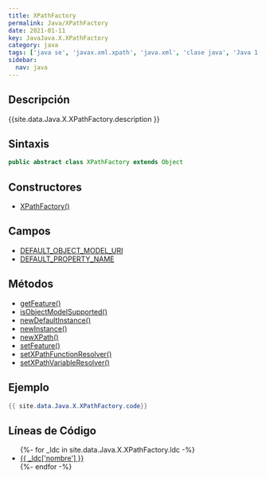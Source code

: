 ```yaml
---
title: XPathFactory
permalink: Java/XPathFactory
date: 2021-01-11
key: JavaJava.X.XPathFactory
category: java
tags: ['java se', 'javax.xml.xpath', 'java.xml', 'clase java', 'Java 1.5']
sidebar: 
  nav: java
---
```


## Descripción
{{site.data.Java.X.XPathFactory.description }}

## Sintaxis
~~~java
public abstract class XPathFactory extends Object
~~~

## Constructores
* [XPathFactory()](/Java/XPathFactory/XPathFactory/)

## Campos
* [DEFAULT_OBJECT_MODEL_URI](/Java/XPathFactory/DEFAULT_OBJECT_MODEL_URI)
* [DEFAULT_PROPERTY_NAME](/Java/XPathFactory/DEFAULT_PROPERTY_NAME)

## Métodos
* [getFeature()](/Java/XPathFactory/getFeature)
* [isObjectModelSupported()](/Java/XPathFactory/isObjectModelSupported)
* [newDefaultInstance()](/Java/XPathFactory/newDefaultInstance)
* [newInstance()](/Java/XPathFactory/newInstance)
* [newXPath()](/Java/XPathFactory/newXPath)
* [setFeature()](/Java/XPathFactory/setFeature)
* [setXPathFunctionResolver()](/Java/XPathFactory/setXPathFunctionResolver)
* [setXPathVariableResolver()](/Java/XPathFactory/setXPathVariableResolver)

## Ejemplo
~~~java
{{ site.data.Java.X.XPathFactory.code}}
~~~

## Líneas de Código
<ul>
{%- for _ldc in site.data.Java.X.XPathFactory.ldc -%}
   <li>
       <a href="{{_ldc['url'] }}">{{ _ldc['nombre'] }}</a>
   </li>
{%- endfor -%}
</ul>

